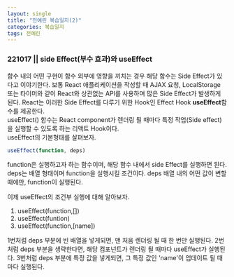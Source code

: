 ```yaml
---
layout: single
title: "전예린 복습일지(2)"
categories: 복습일지
tags: 전예린
---
```


### 221017 || side Effect(부수 효과)와 useEffect

함수 내의 어떤 구현이 함수 외부에 영향을 끼치는 경우 해당 함수는 Side Effect가 있다고 이야기한다. 
보통 React 애플리케이션을 작성할 때 AJAX 요청, LocalStorage 또는 타이머와 같이 React와 상관없는 API를 사용하며 많은 Side Effect가 발생하게 된다.
React는 이러한 Side Effect를 다루기 위한 Hook인 Effect Hook <b>useEffect</b>함수를 제공한다.
<br/>
useEffect() 함수는 React component가 렌더링 될 때마다 특정 작업(Side effect)을 실행할 수 있도록 하는 리액트 Hook이다. <br/>useEffect의 기본형태를 살펴보자.

```js
useEffect(function, deps)
```

function은 실행하고자 하는 함수이며, 해당 함수 내에서 side Effect를 실행하면 된다. deps는 배열 형태이며 function을 실행시킬 조건이다. 
deps 배열 내의 어떤 값이 변할 때에만, function이 실행된다.
<br/>

이제 useEffect의 조건부 실행에 대해 알아보자.

1. useEffect(function,[])
2. useEffect(funtion)
3. useEffect(function,[name])

1번처럼 deps 부분에 빈 배열을 넣게되면, 맨 처음 렌더링 될 때 한 번만 실행된다. 
2번처럼 deps 부분을 생략한다면, 해당 컴포넌트가 렌더링 될 때마다 useEffect가 실행된다.
3번처럼 deps 부분에 특정 값을 넣게되면, 그 특정 값인 'name'이 업데이트 될 때마다 실행된다.


